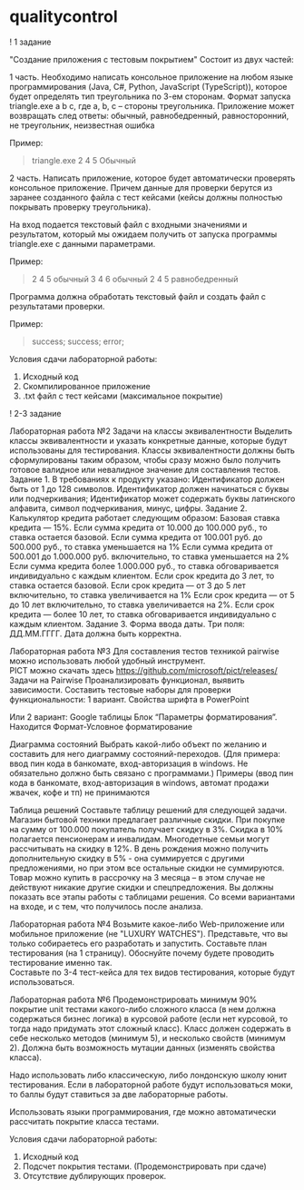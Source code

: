 # qualitycontrol
! 1 задание

"Создание приложения с тестовым покрытием"
Состоит из двух частей:

1 часть. 
Необходимо написать консольное приложение на любом языке программирования (Java, C#, Python, JavaScript (TypeScript)), которое будет определять тип треугольника по 3-ем сторонам. Формат запуска triangle.exe a b c, где a, b, c – стороны треугольника. Приложение может возвращать след ответы: обычный, равнобедренный, равносторонний, не треугольник, неизвестная ошибка

Пример:
> triangle.exe 2 4 5
> Обычный

2 часть. 
Написать приложение, которое будет автоматически проверять консольное приложение. Причем данные для проверки берутся из заранее созданного файла с тест кейсами (кейсы должны полностью покрывать проверку треугольника).

На вход подается текстовый файл с входными значениями и результатом, который мы ожидаем получить от запуска программы triangle.exe с данными параметрами.



Пример:
> 2 4 5 обычный
> 3 4 6 обычный
> 2 4 5 равнобедренный

Программа должна обработать текстовый файл и создать файл с результатами проверки.

Пример:
> sucсess;
> sucсess;
> error;

Условия сдачи лабораторной работы:
1) Исходный код
2) Скомпилированное приложение
3) .txt файл с тест кейсами (максимальное покрытие)




! 2-3 задание

Лабораторная работа №2
Задачи на классы эквивалентности
Выделить классы эквивалентности и указать конкретные данные, которые будут использованы для тестирования. 
Классы эквивалентности должны быть сформулированы таким образом, чтобы сразу можно было получить готовое валидное или невалидное значение для составления тестов.
Задание 1.
В требованиях к продукту указано:
Идентификатор должен быть от 1 до 128 символов.
Идентификатор должен начинаться с буквы или подчеркивания;
Идентификатор может содержать буквы латинского алфавита, символ подчеркивания, минус, цифры.
Задание 2.
Калькулятор кредита работает следующим образом:
Базовая ставка кредита — 15%.
Если сумма кредита от 10.000 до 100.000 руб., то ставка остается базовой.
Если сумма кредита от 100.001 руб. до 500.000 руб., то ставка уменьшается на 1%
Если сумма кредита от 500.001 до 1.000.000 руб. включительно, то ставка уменьшается на 2%
Если сумма кредита более 1.000.000 руб., то ставка обговаривается индивидуально с каждым клиентом.
Если срок кредита до 3 лет, то ставка остается базовой.
Если срок кредита — от 3 до 5 лет включительно, то ставка увеличивается на 1%
Если срок кредита — от 5 до 10 лет включительно, то ставка увеличивается на 2%.
Если срок кредита — более 10 лет, то ставка обговаривается индивидуально с каждым клиентом.
Задание 3.
Форма ввода даты. Три поля: ДД.ММ.ГГГГ. Дата должна быть корректна.
 
Лабораторная работа №3
Для составления тестов техникой pairwise можно использовать любой удобный инструмент.  
PICT можно скачать здесь  https://github.com/microsoft/pict/releases/
Задачи на Pairwise
 Проанализировать функционал, выявить зависимости. Составить тестовые наборы для проверки функциональности:
1 вариант. Свойства шрифта в PowerPoint
 
Или 2 вариант: Google таблицы   Блок “Параметры форматирования”. Находится Формат-Условное форматирование



Диаграмма состояний
Выбрать какой-либо объект по желанию и составить для него диаграмму состояний-переходов.
(Для примера: ввод пин кода в банкомате, вход-авторизация в windows.  Не обязательно должно быть связано с программами.) Примеры (ввод пин кода в банкомате, вход-авторизация в windows, автомат продажи жвачек, кофе и тп)  не принимаются

Таблица решений
Составьте таблицу решений для следующей задачи.
Магазин бытовой техники предлагает различные скидки. При покупке на сумму от 100.000 покупатель получает скидку в 3%. Скидка в 10% полагается пенсионерам и инвалидам. Многодетные семьи могут рассчитывать на скидку в 12%. В день рождения можно получить дополнительную скидку в 5% - она суммируется с другими предложениями, но при этом все остальные скидки не суммируются. Товар можно купить в рассрочку на 3 месяца – в этом случае не действуют никакие другие скидки и спецпредложения.
Вы должны показать все этапы работы с таблицами решения. Со всеми вариантами на входе, и с тем, что получилось после анализа.


Лабораторная работа №4
Возьмите какое-либо Web-приложение или мобильное приложение (не "LUXURY WATCHES"). Представьте, что вы только собираетесь его разработать и запустить.  Составьте план тестирования (на 1 страницу). Обоснуйте почему  будете проводить тестирование именно так.  
Составьте по 3-4 тест-кейса для тех видов тестирования, которые будут использоваться. 


Лабораторная работа №6
Продемонстрировать минимум 90% покрытие unit тестами какого-либо сложного класса (в нем должна содержаться бизнес логика) в курсовой работе (если нет курсовой, то тогда надо придумать этот сложный класс). 
Класс должен содержать в себе несколько методов (минимум 5), и несколько свойств (минимум 2). 
Должна быть возможность мутации данных (изменять свойства класса).

Надо использовать либо классическую, либо лондонскую школу юнит тестирования. Если в лабораторной работе будут использоваться моки, то баллы будут ставиться за две лабораторные работы.

Использовать языки программирования, где можно автоматически рассчитать покрытие класса тестами.

Условия сдачи лабораторной работы:
1) Исходный код
2) Подсчет покрытия тестами. (Продемонстрировать при сдаче)
3) Отсутствие дублирующих проверок.



